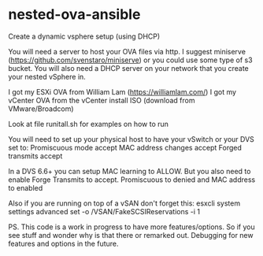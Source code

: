 # nested-ova-ansible
Create a dynamic vsphere setup (using DHCP)

You will need a server to host your OVA files via http. I suggest miniserve (https://github.com/svenstaro/miniserve) or you could use some type of s3 bucket. You will also need a DHCP server on your network that you create your nested vSphere in.

I got my ESXi OVA from William Lam (https://williamlam.com/)
I got my vCenter OVA from the vCenter install ISO (download from VMware/Broadcom)

Look at file runitall.sh for examples on how to run

You will need to set up your physical host to have your vSwitch or your DVS set to:
Promiscuous mode accept
MAC address changes accept
Forged transmits accept


In a DVS 6.6+ you can setup MAC learning to ALLOW. But you also need to enable Forge Transmits to accept. Promiscuous to denied and MAC address to enabled


Also if you are running on top of a vSAN don't forget this:  esxcli system settings advanced set -o /VSAN/FakeSCSIReservations -i 1


PS. This code is a work in progress to have more features/options. So if you see stuff and wonder why is that there or remarked out. Debugging for new features and options in the future.
